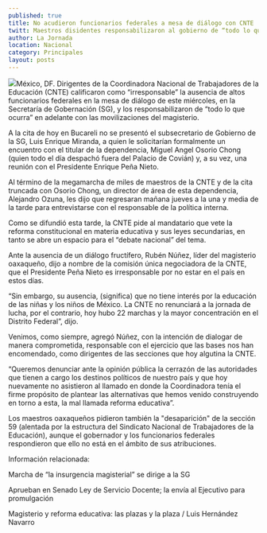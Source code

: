 ```yaml
---
published: true
title: No acudieron funcionarios federales a mesa de diálogo con CNTE
twitt: Maestros disidentes responsabilizaron al gobierno de “todo lo que ocurra” en adelante con las movilizaciones magisteriales.
author: La Jornada
location: Nacional
category: Principales
layout: posts
---
```


![](http://i.imgur.com/qObytwUm.jpg)México, DF. Dirigentes de la Coordinadora Nacional de Trabajadores de la Educación (CNTE) calificaron como “irresponsable” la ausencia de altos funcionarios federales en la mesa de diálogo de este miércoles, en la Secretaría de Gobernación (SG), y los responsabilizaron de “todo lo que ocurra” en adelante con las movilizaciones del magisterio.

A la cita de hoy en Bucareli no se presentó el subsecretario de Gobierno de la SG, Luis Enrique Miranda, a quien le solicitarían formalmente un encuentro con el titular de la dependencia, Miguel Angel Osorio Chong (quien todo el día despachó fuera del Palacio de Covián) y, a su vez, una reunión con el Presidente Enrique Peña Nieto.

Al término de la megamarcha de miles de maestros de la CNTE y de la cita truncada con Osorio Chong, un director de área de esta dependencia, Alejandro Ozuna, les dijo que regresaran mañana jueves a la una y media de la tarde  para entrevistarse con el responsable de la política interna.

Como se difundió esta tarde, la CNTE pide al mandatario que vete la reforma constitucional en materia educativa y sus leyes secundarias, en tanto se abre un espacio para el “debate nacional” del tema.

Ante la ausencia de un diálogo fructífero, Rubén Núñez, líder del magisterio oaxaqueño, dijo a nombre de la comisión única negociadora de la CNTE, que el Presidente Peña Nieto es irresponsable por no estar en el país en estos días.

“Sin embargo, su ausencia, (significa) que no tiene interés por la educación de las niñas y los niños de México. La CNTE no renunciará a la jornada de lucha, por el contrario, hoy hubo 22 marchas y la mayor concentración en el Distrito Federal”, dijo.

Venimos, como siempre, agregó Núñez, con la intención de dialogar de manera comprometida, responsable con el ejercicio que las bases nos han encomendado, como dirigentes de las secciones que hoy algutina la CNTE.

“Queremos denunciar ante la opinión pública la cerrazón de las autoridades que tienen a cargo los destinos políticos de nuestro país y que hoy nuevamente no asistieron al llamado en donde la Coordinadora tenía el firme propósito de plantear las alternativas que hemos venido construyendo en torno a esta, la mal llamada reforma educativa”.

Los maestros oaxaqueños pidieron también la "desaparición" de la sección 59 (alentada por la estructura del Sindicato Nacional de Trabajadores de la Educación), aunque el gobernador y los funcionarios federales respondieron que ello no está en el ámbito de sus atribuciones.

Información relacionada:

Marcha de “la insurgencia magisterial” se dirige a la SG

Aprueban en Senado Ley de Servicio Docente; la envía al Ejecutivo para promulgación


Magisterio y reforma educativa: las plazas y la plaza / Luis Hernández Navarro
